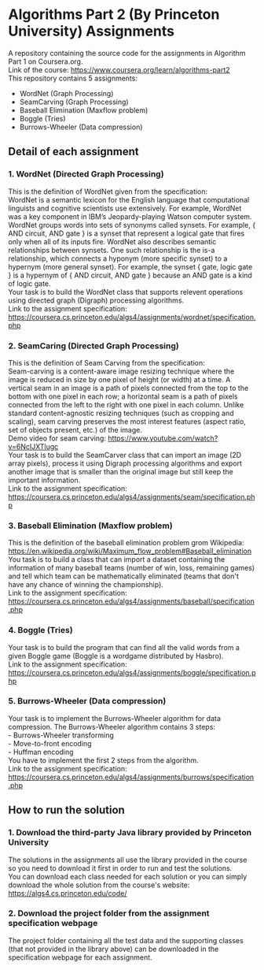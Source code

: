 # Algorithms Part 2 (By Princeton University) Assignments
A repository containing the source code for the assignments in Algorithm Part 1 on Coursera.org.  
Link of the course: https://www.coursera.org/learn/algorithms-part2  
This repository contains 5 assignments:
  - WordNet (Graph Processing)
  - SeamCarving (Graph Processing)
  - Baseball Elimination (Maxflow problem)
  - Boggle (Tries)
  - Burrows-Wheeler (Data compression)
 ## Detail of each assignment
 ### 1. WordNet (Directed Graph Processing)
 This is the definition of WordNet given from the specification:  
 WordNet is a semantic lexicon for the English language that computational linguists and cognitive scientists use extensively. For example, 
 WordNet was a key component in IBM’s Jeopardy-playing Watson computer system. WordNet groups words into sets of synonyms called synsets. 
 For example, { AND circuit, AND gate } is a synset that represent a logical gate that fires only when all of its inputs fire. WordNet also 
 describes semantic relationships between synsets. One such relationship is the is-a relationship, which connects a hyponym (more specific 
 synset) to a hypernym (more general synset). For example, the synset { gate, logic gate } is a hypernym of { AND circuit, AND gate } 
 because an AND gate is a kind of logic gate.  
 Your task is to build the WordNet class that supports relevent operations using directed graph (Digraph) processing algorithms.  
 Link to the assignment specification: https://coursera.cs.princeton.edu/algs4/assignments/wordnet/specification.php
 ### 2. SeamCaring (Directed Graph Processing)
 This is the definition of Seam Carving from the specification:  
 Seam-carving is a content-aware image resizing technique where the image is reduced in size by one pixel of height (or width) at a time. A 
 vertical seam in an image is a path of pixels connected from the top to the bottom with one pixel in each row; a horizontal seam is a path 
 of pixels connected from the left to the right with one pixel in each column. Unlike standard content-agnostic resizing 
 techniques (such as cropping and scaling), seam carving preserves the most interest features (aspect ratio, set of objects present, etc.) 
 of the image.  
 Demo video for seam carving: https://www.youtube.com/watch?v=6NcIJXTlugc  
 Your task is to build the SeamCarver class that can import an image (2D array pixels), process it using Digraph processing algorithms 
 and export another image that is smaller than the original image but still keep the important information.  
 Link to the assignment specification: https://coursera.cs.princeton.edu/algs4/assignments/seam/specification.php
 ### 3. Baseball Elimination (Maxflow problem)
 This is the definition of the baseball elimination problem grom Wikipedia: https://en.wikipedia.org/wiki/Maximum_flow_problem#Baseball_elimination  
 You task is to build a class that can import a dataset containing the information of many baseball teams (number of win, loss, 
 remaining games) and tell which team can be mathematically eliminated (teams that don't have any chance of winning the championship).  
 Link to the assignment specification: https://coursera.cs.princeton.edu/algs4/assignments/baseball/specification.php
 ### 4. Boggle (Tries)
 Your task is to build the program that can find all the valid words from a given Boggle game (Boggle is a wordgame distributed by Hasbro).  
 Link to the assignment specification: https://coursera.cs.princeton.edu/algs4/assignments/boggle/specification.php
 ### 5. Burrows-Wheeler (Data compression)
 Your task is to implement the Burrows-Wheeler algorithm for data compression. The Burrows-Wheeler algorithm contains 3 steps:  
    - Burrows-Wheeler transforming  
    - Move-to-front encoding  
    - Huffman encoding  
 You have to implement the first 2 steps from the algorithm.  
 Link to the assignment specification: https://coursera.cs.princeton.edu/algs4/assignments/burrows/specification.php
 ## How to run the solution
 ### 1. Download the third-party Java library provided by Princeton University
 The solutions in the assignments all use the library provided in the course so you need to download it first in order to run and test 
 the solutions.  
 You can download each class needed for each solution or you can simply download the whole solution from the course's website: 
 https://algs4.cs.princeton.edu/code/  
 ### 2. Download the project folder from the assignment specification webpage
 The project folder containing all the test data and the supporting classes (that not provided in the library above) can be downloaded in the specification webpage for each assignment.
